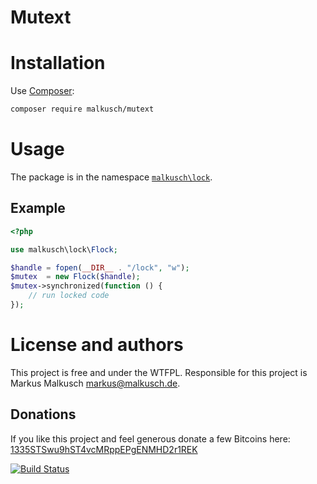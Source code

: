 # Mutext

# Installation

Use [Composer](https://getcomposer.org/):

```sh
composer require malkusch/mutext
```

# Usage

The package is in the namespace
[`malkusch\lock`](http://malkusch.github.io/mutext/api/namespace-malkusch.lock.html).

## Example

```php
<?php

use malkusch\lock\Flock;

$handle = fopen(__DIR__ . "/lock", "w");
$mutex  = new Flock($handle);
$mutex->synchronized(function () {
    // run locked code
});
```

# License and authors

This project is free and under the WTFPL.
Responsible for this project is Markus Malkusch markus@malkusch.de.

## Donations

If you like this project and feel generous donate a few Bitcoins here:
[1335STSwu9hST4vcMRppEPgENMHD2r1REK](bitcoin:1335STSwu9hST4vcMRppEPgENMHD2r1REK)

[![Build Status](https://travis-ci.org/malkusch/lock.svg?branch=master)](https://travis-ci.org/malkusch/lock)
